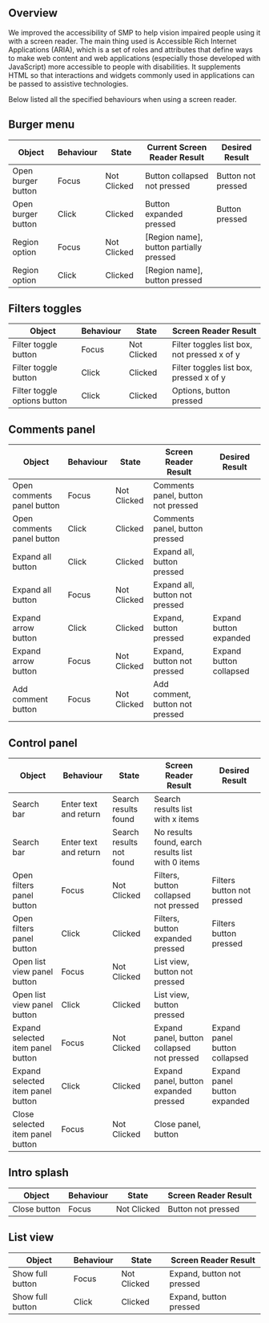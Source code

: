 ## Overview

We improved the accessibility of SMP to help vision impaired people using it with a screen reader. The main thing used is Accessible Rich Internet Applications (ARIA), which  is a set of roles and attributes that define ways to make web content and web applications (especially those developed with JavaScript) more accessible to people with disabilities. It supplements HTML so that interactions and widgets commonly used in applications can be passed to assistive technologies.

Below listed all the specified behaviours when using a screen reader.

## Burger menu
| Object | Behaviour | State | Current Screen Reader Result | Desired Result |
|-------------|--------|----------|---------|---------|
| Open burger button | Focus  | Not Clicked | Button collapsed not pressed | Button not pressed |
| Open burger button | Click  | Clicked | Button expanded pressed | Button pressed |
| Region option | Focus  | Not Clicked | [Region name], button partially pressed |
| Region option | Click  | Clicked | [Region name], button pressed |

## Filters toggles
| Object | Behaviour | State | Screen Reader Result |
|-------------|--------|----------|---------|
| Filter toggle button | Focus  | Not Clicked | Filter toggles list box, not pressed x of y |
| Filter toggle button | Click  | Clicked | Filter toggles list box, pressed x of y |
| Filter toggle options button | Click | Clicked | Options, button pressed |

## Comments panel

| Object | Behaviour | State | Screen Reader Result | Desired Result |
|-------------|--------|----------|---------|---------|
| Open comments panel button | Focus | Not Clicked | Comments panel, button not pressed |
| Open comments panel button | Click | Clicked | Comments panel, button pressed |
| Expand all button | Click | Clicked | Expand all, button pressed |
| Expand all button | Focus | Not Clicked | Expand all, button not pressed |
| Expand arrow button | Click | Clicked | Expand, button pressed | Expand button expanded |
| Expand arrow button | Focus | Not Clicked | Expand, button not pressed | Expand button collapsed |
| Add comment button | Focus | Not Clicked | Add comment, button not pressed |

## Control panel
| Object | Behaviour | State | Screen Reader Result | Desired Result |
|-------------|--------|----------|---------|---------|
| Search bar | Enter text and return | Search results found | Search results list with x items |
| Search bar | Enter text and return | Search results not found | No results found, earch results list with 0 items |
| Open filters panel button | Focus | Not Clicked | Filters, button collapsed not pressed | Filters button not pressed |
| Open filters panel button | Click | Clicked | Filters, button expanded pressed | Filters button pressed |
| Open list view panel button | Focus | Not Clicked | List view, button not pressed |
| Open list view panel button | Click | Clicked | List view, button  pressed |
| Expand selected item panel button | Focus | Not Clicked | Expand panel, button collapsed not pressed | Expand panel button collapsed |
| Expand selected item panel button | Click | Clicked | Expand panel, button expanded pressed | Expand panel button expanded |
| Close selected item panel button | Focus | Not Clicked | Close panel, button |

## Intro splash
| Object | Behaviour | State | Screen Reader Result |
|-------------|--------|----------|---------|
| Close button | Focus  | Not Clicked | Button not pressed |

## List view
| Object | Behaviour | State | Screen Reader Result |
|-------------|--------|----------|---------|
| Show full button | Focus  | Not Clicked | Expand, button not pressed |
| Show full button | Click  | Clicked | Expand, button pressed |
